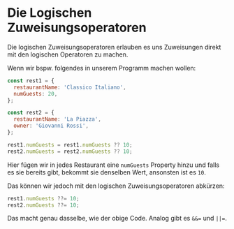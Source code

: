 # Die Logischen Zuweisungsoperatoren

Die logischen Zuweisungsoperatoren erlauben es uns Zuweisungen direkt mit den logischen Operatoren zu machen. 

Wenn wir bspw. folgendes in unserem Programm machen wollen:

````Javascript
const rest1 = {
  restaurantName: 'Classico Italiano',
  numGuests: 20,
};

const rest2 = {
  restaurantName: 'La Piazza',
  owner: 'Giovanni Rossi',
};

rest1.numGuests = rest1.numGuests ?? 10;
rest2.numGuests = rest2.numGuests ?? 10;
````

Hier fügen wir in jedes Restaurant eine `numGuests` Property hinzu und falls es sie bereits gibt, bekommt sie denselben Wert, ansonsten ist es `10`.

Das können wir jedoch mit den logischen Zuweisungsoperatoren abkürzen:

````Javascript
rest1.numGuests ??= 10;
rest2.numGuests ??= 10;
````

Das macht genau dasselbe, wie der obige Code. Analog gibt es `&&=` und `||=`.